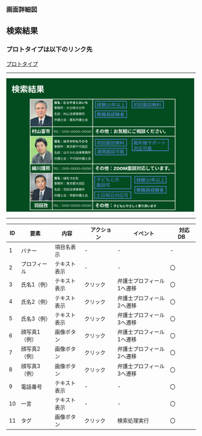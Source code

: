 ### 画面詳細図
## 検索結果
### プロトタイプは以下のリンク先
[プロトタイプ](https://www.figma.com/file/EC6HJax9FH50cwnpwUmhDG/Untitled?node-id=10%3A16)
*****
<img src="../searchres.png" width="500">

*****

| ID | 要素 | 内容　|　アクション　|　イベント　|　対応DB　|
|----|------|------|-------------|-----------|---------|
|1   |バナー |項目名表示|-       |-         |-         |
|2   |プロフィール|テキスト表示|-|-         |〇         |
|3   |氏名1（例）|テキスト表示|クリック|弁護士プロフィール1へ遷移|〇|
|4   |氏名2（例）|テキスト表示|クリック|弁護士プロフィール2へ遷移|〇|
|5   |氏名3（例）|テキスト表示|クリック|弁護士プロフィール3へ遷移|〇|
|6   |顔写真1（例）|画像ボタン|クリック|弁護士プロフィール1へ遷移|〇|
|7   |顔写真2（例）|画像ボタン|クリック|弁護士プロフィール2へ遷移|〇|
|8   |顔写真3（例）|画像ボタン|クリック|弁護士プロフィール3へ遷移|〇|
|9   |電話番号|テキスト表示|-|-|〇|
|10   |一言|テキスト表示|-|-|〇|
|11   |タグ|画像ボタン|クリック|検索処理実行|〇|


